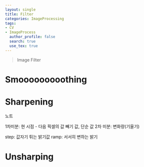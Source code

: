 ```yaml
---
layout: single
title: Filter
categories: ImageProcessing
tags:
- CV
- ImageProcess
  author_profile: false
  search: true
  use_tex: true
---
```


> Image Filter

# Smooooooooothing







# Sharpening


노트

1차미분: 현 시점 - 다음 픽셀의 값 빼기 값, 단순 값
2차 미분: 변화량(기울기)


step: 값자기 튀는 밝기값
ramp: 서서히 변하는 밝기

# Unsharping

